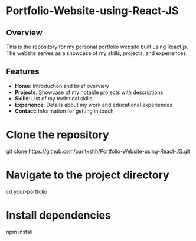 # Portfolio-Website-using-React-JS

## Overview

This is the repository for my personal portfolio website built using React.js. The website serves as a showcase of my skills, projects, and experiences.

## Features

- **Home**: Introduction and brief overview
- **Projects**: Showcase of my notable projects with descriptions
- **Skills**: List of my technical skills
- **Experience**: Details about my work and educational experiences
- **Contact**: Information for getting in touch

# Clone the repository
git clone https://github.com/paritxshh/Portfolio-Website-using-React-JS.git

# Navigate to the project directory
cd your-portfolio

# Install dependencies
npm install
